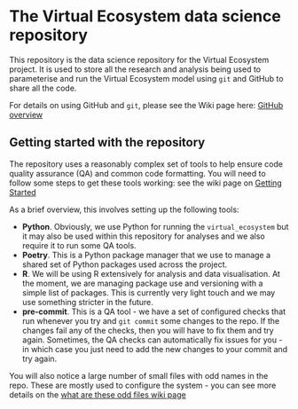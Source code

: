 # The Virtual Ecosystem data science repository

This repository is the data science repository for the Virtual Ecosystem project. It is
used to store all the research and analysis being used to parameterise and run the
Virtual Ecosystem model using `git` and GitHub to share all the code.

For details on using GitHub and `git`, please see the Wiki page here: [GitHub
overview](https://imperialcollegelondon.github.io/ve_data_science/github_overview/)

## Getting started with the repository

The repository uses a reasonably complex set of tools to help ensure code quality
assurance (QA) and common code formatting. You will need to follow some steps to get
these tools working: see the wiki page on [Getting
Started](https://imperialcollegelondon.github.io/ve_data_science/getting_started/)

As a brief overview, this involves setting up the following tools:

* **Python**. Obviously, we use Python for running the `virtual_ecosystem` but it may also
  be used within this repository for analyses and we also require it to run some QA
  tools.
* **Poetry**. This is a Python package manager that we use to manage a shared set of
  Python packages used across the project.
* **R**. We will be using R extensively for analysis and data visualisation. At the
  moment, we are managing package use and versioning with a simple list of packages.
  This is currently very light touch and we may use something stricter in the future.
* **pre-commit**. This is a QA tool - we have a set of configured checks that run
  whenever you try and `git commit` some changes to the repo. If the changes fail any of
  the checks, then you will have to fix them and try again. Sometimes, the QA checks can
  automatically fix issues for you - in which case you just need to add the new changes
  to your commit and try again.

You will also notice a large number of small files with odd names in the repo. These are
mostly used to configure the system - you can see more details on the [what are these
odd files wiki
page](https://github.com/ImperialCollegeLondon/ve_data_science/wiki/What-are-all-those-odd-files%3F)
